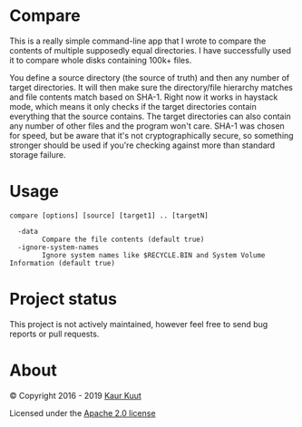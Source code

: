 # Compare

This is a really simple command-line app that I wrote to compare the contents of multiple supposedly equal directories. I have successfully used it to compare whole disks containing 100k+ files.

You define a source directory (the source of truth) and then any number of target directories. It will then make sure the directory/file hierarchy matches and file contents match based on SHA-1. Right now it works in haystack mode, which means it only checks if the target directories contain everything that the source contains. The target directories can also contain any number of other files and the program won't care. SHA-1 was chosen for speed, but be aware that it's not cryptographically secure, so something stronger should be used if you're checking against more than standard storage failure.

# Usage

```
compare [options] [source] [target1] .. [targetN]

  -data
        Compare the file contents (default true)
  -ignore-system-names
        Ignore system names like $RECYCLE.BIN and System Volume Information (default true)
```

# Project status

This project is not actively maintained, however feel free to send bug reports or pull requests.

# About

© Copyright 2016 - 2019 [Kaur Kuut](https://www.kaurkuut.com)

Licensed under the [Apache 2.0 license](http://www.apache.org/licenses/LICENSE-2.0)